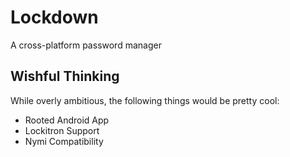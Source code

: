 # Lockdown

A cross-platform password manager


## Wishful Thinking
While overly ambitious, the following things would be pretty cool:

- Rooted Android App
- Lockitron Support
- Nymi Compatibility
